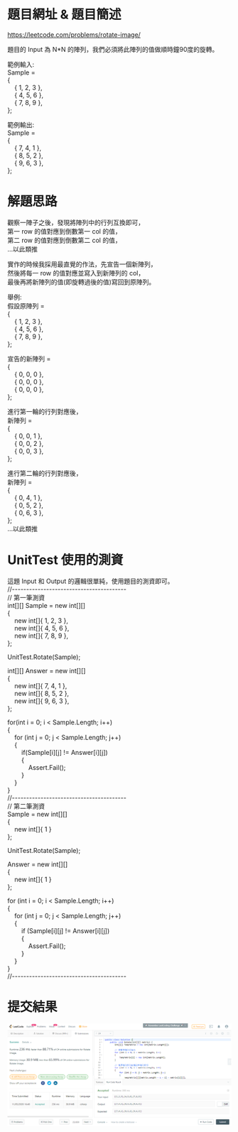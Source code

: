 # 題目網址 & 題目簡述  
https://leetcode.com/problems/rotate-image/  
  
題目的 Input 為 N*N 的陣列，我們必須將此陣列的值做順時鐘90度的旋轉。  
  
範例輸入:  
Sample =  
{  
&nbsp;&nbsp;&nbsp;&nbsp;{ 1, 2, 3 },  
&nbsp;&nbsp;&nbsp;&nbsp;{ 4, 5, 6 },  
&nbsp;&nbsp;&nbsp;&nbsp;{ 7, 8, 9 },  
};  
  
範例輸出:  
Sample =  
{  
&nbsp;&nbsp;&nbsp;&nbsp;{ 7, 4, 1 },  
&nbsp;&nbsp;&nbsp;&nbsp;{ 8, 5, 2 },  
&nbsp;&nbsp;&nbsp;&nbsp;{ 9, 6, 3 },  
};  
  
# 解題思路  
觀察一陣子之後，發現將陣列中的行列互換即可，  
第一 row 的值對應到倒數第一 col 的值，  
第二 row 的值對應到倒數第二 col 的值，  
...以此類推  
  
實作的時候我採用最直覺的作法，先宣告一個新陣列，  
然後將每一 row 的值對應並寫入到新陣列的 col，  
最後再將新陣列的值(即旋轉過後的值)寫回到原陣列。  
  
舉例:  
假設原陣列 =  
{  
&nbsp;&nbsp;&nbsp;&nbsp;{ 1, 2, 3 },  
&nbsp;&nbsp;&nbsp;&nbsp;{ 4, 5, 6 },  
&nbsp;&nbsp;&nbsp;&nbsp;{ 7, 8, 9 },  
};  
  
宣告的新陣列 =  
{  
&nbsp;&nbsp;&nbsp;&nbsp;{ 0, 0, 0 },  
&nbsp;&nbsp;&nbsp;&nbsp;{ 0, 0, 0 },  
&nbsp;&nbsp;&nbsp;&nbsp;{ 0, 0, 0 },  
};  
  
進行第一輪的行列對應後，  
新陣列 =  
{  
&nbsp;&nbsp;&nbsp;&nbsp;{ 0, 0, 1 },  
&nbsp;&nbsp;&nbsp;&nbsp;{ 0, 0, 2 },  
&nbsp;&nbsp;&nbsp;&nbsp;{ 0, 0, 3 },  
};  
  
進行第二輪的行列對應後，  
新陣列 =  
{  
&nbsp;&nbsp;&nbsp;&nbsp;{ 0, 4, 1 },  
&nbsp;&nbsp;&nbsp;&nbsp;{ 0, 5, 2 },  
&nbsp;&nbsp;&nbsp;&nbsp;{ 0, 6, 3 },  
};  
...以此類推  
  
# UnitTest 使用的測資  
這題 Input 和 Output 的邏輯很單純，使用題目的測資即可。  
//----------------------------------------  
// 第一筆測資  
int[][] Sample = new int[][]  
{  
&nbsp;&nbsp;&nbsp;&nbsp;new int[]{ 1, 2, 3 },  
&nbsp;&nbsp;&nbsp;&nbsp;new int[]{ 4, 5, 6 },  
&nbsp;&nbsp;&nbsp;&nbsp;new int[]{ 7, 8, 9 },  
};  
  
UnitTest.Rotate(Sample);  
  
int[][] Answer = new int[][]  
{  
&nbsp;&nbsp;&nbsp;&nbsp;new int[]{ 7, 4, 1 },  
&nbsp;&nbsp;&nbsp;&nbsp;new int[]{ 8, 5, 2 },  
&nbsp;&nbsp;&nbsp;&nbsp;new int[]{ 9, 6, 3 },  
};  
  
for(int i = 0; i < Sample.Length; i++)  
{  
&nbsp;&nbsp;&nbsp;&nbsp;for (int j = 0; j < Sample.Length; j++)  
&nbsp;&nbsp;&nbsp;&nbsp;{  
&nbsp;&nbsp;&nbsp;&nbsp;&nbsp;&nbsp;&nbsp;&nbsp;if(Sample[i][j] != Answer[i][j])  
&nbsp;&nbsp;&nbsp;&nbsp;&nbsp;&nbsp;&nbsp;&nbsp;{  
&nbsp;&nbsp;&nbsp;&nbsp;&nbsp;&nbsp;&nbsp;&nbsp;&nbsp;&nbsp;&nbsp;&nbsp;Assert.Fail();  
&nbsp;&nbsp;&nbsp;&nbsp;&nbsp;&nbsp;&nbsp;&nbsp;}  
&nbsp;&nbsp;&nbsp;&nbsp;}  
}  
//----------------------------------------  
// 第二筆測資  
Sample = new int[][]  
{  
&nbsp;&nbsp;&nbsp;&nbsp;new int[]{ 1 }  
};  
  
UnitTest.Rotate(Sample);  
  
Answer = new int[][]  
{  
&nbsp;&nbsp;&nbsp;&nbsp;new int[]{ 1 }  
};  
  
for (int i = 0; i < Sample.Length; i++)  
{  
&nbsp;&nbsp;&nbsp;&nbsp;for (int j = 0; j < Sample.Length; j++)  
&nbsp;&nbsp;&nbsp;&nbsp;{  
&nbsp;&nbsp;&nbsp;&nbsp;&nbsp;&nbsp;&nbsp;&nbsp;if (Sample[i][j] != Answer[i][j])  
&nbsp;&nbsp;&nbsp;&nbsp;&nbsp;&nbsp;&nbsp;&nbsp;{  
&nbsp;&nbsp;&nbsp;&nbsp;&nbsp;&nbsp;&nbsp;&nbsp;&nbsp;&nbsp;&nbsp;&nbsp;Assert.Fail();  
&nbsp;&nbsp;&nbsp;&nbsp;&nbsp;&nbsp;&nbsp;&nbsp;}  
&nbsp;&nbsp;&nbsp;&nbsp;}  
}  
//----------------------------------------  
  
# 提交結果  
![image](https://raw.githubusercontent.com/Jacky20200711/LeetCode/master/Q48(Rotate%20Image)/SuccessShot.PNG)  
&emsp;  
&emsp;  
